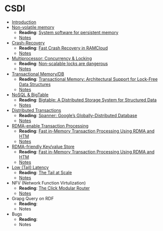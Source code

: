 # CSDI

* [Introduction](slides/lec1-intro&8-important-problems.pdf)
* [Non-volatile memory](slides/lec2-NVM.pdf)
  * **Reading**:  [System software for persistent memory](http://delivery.acm.org/10.1145/2600000/2592814/a15-dulloor.pdf?ip=202.120.40.86&id=2592814&acc=ACTIVE%20SERVICE&key=BF85BBA5741FDC6E%2E17676C47DFB149BF%2E4D4702B0C3E38B35%2E4D4702B0C3E38B35&__acm__=1559269462_5c2491574f8858e1e91f7557f2c91751)
  * [Notes](notes/nvm.md)
* [Crash-Recovery](slides/lec3-RAMCloud.pdf)
  * **Reading**: [Fast Crash Recovery in RAMCloud](http://www.scs.stanford.edu/~rumble/papers/ramcloud_sosp2011.pdf)
  * [Notes](notes/ramcloud.md)
* [Multiprocessor: Concurrency & Locking](slides/lec4-multiprocessor-scalability.pdf)
  * **Reading**: [Non-scalable locks are dangerous](https://people.csail.mit.edu/nickolai/papers/boyd-wickizer-locks.pdf)
  * [Notes](notes/scalable-locking.md)
* [Transactional Memory/DB](slides/lec5-transactional-memory.pdf)
  * **Reading**: [Transactional Memory: Architectural Support for Lock-Free Data Structures](http://cs.brown.edu/~mph/HerlihyM93/herlihy93transactional.pdf)
  * [Notes](notes/transaction-memory.md)
* [NoSQL & BigTable](slides/lec6-NoSQL-Distributed-Systems.pdf)
  * **Reading**: [Bigtable: A Distributed Storage System for Structured Data](https://static.googleusercontent.com/media/research.google.com/zh-CN//archive/bigtable-osdi06.pdf)
  * [Notes](notes/nosql.md)
* [Distributed Transactions](slides/lec8-dtx.pdf)
  * **Reading**: [Spanner: Google’s Globally-Distributed Database](https://www.usenix.org/system/files/conference/osdi12/osdi12-final-16.pdf)
  * [Notes](notes/dtx.md)
* [RDMA-enable Transaction Processing](slides/lec9-drtm-tx.pdf)
  * **Reading**: [Fast in-Memory Transaction Processing Using RDMA and HTM](https://ipads.se.sjtu.edu.cn/_media/publications/drtm-sosp15.pdf)
  * [Notes](notes/rdma.md)
* [RDMA-friendly Key/value Store](slides/lec10-rdma-kvs.pdf)
  * **Reading**: [Fast in-Memory Transaction Processing Using RDMA and HTM](https://ipads.se.sjtu.edu.cn/_media/publications/drtm-sosp15.pdf)
  * [Notes](notes/rdma.md#memory-storage)
* [Low (Tail) Latency](slides/lec11-tail-latency.pdf)
  * **Reading**: [The Tail at Scale](https://cseweb.ucsd.edu/~gmporter/classes/fa17/cse124/post/schedule/p74-dean.pdf)
  * [Notes](notes/tail-latency.md)
* NFV (Network Function Virtulization)
  * **Reading**: [The Click Modular Router](https://pdos.csail.mit.edu/papers/click:tocs00/paper.pdf)
  * [Notes](notes/nfv.md)
* Grapg Query on RDF
  * **Reading**:
  * Notes
* Bugs
  * **Reading**:
  * Notes
